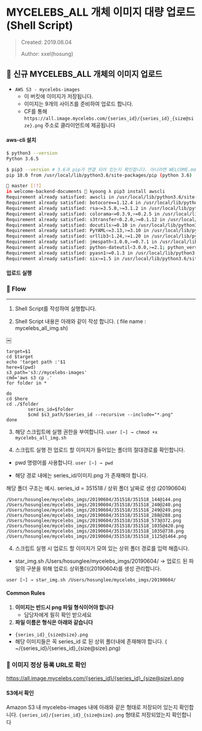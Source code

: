 # MYCELEBS_ALL 개체 이미지 대량 업로드 (Shell Script)
> Created: 2019.06.04
>
> Author: xxel(hosung)

## 📸 신규 MYCELEBS_ALL 개체의 이미지 업로드

- `AWS S3 - mycelebs-images`
    - 이 버킷에 이미지가 저장됩니다.
    - 이미지는 9개의 사이즈를 준비하여 업로드 합니다.
    - CF를 통해 `https://all.image.mycelebs.com/{series_id}/{series_id}_{size@size}.png` 주소로 클라이언트에 제공됩니다

#### aws-cli 설치

```bash
$ python3 --version
Python 3.6.5

$ pip3 --version # 3.6과 pip가 연결 되어 있는지 확인합니다. 아니라면 WELCOME.md 를 참고해 파이썬을 설치하세요
pip 18.0 from /usr/local/lib/python3.6/site-packages/pip (python 3.6)

🌵 master [!?]
in welcome-backend-documents 🐶 kyoong λ pip3 install awscli
Requirement already satisfied: awscli in /usr/local/lib/python3.6/site-packages (1.16.14)
Requirement already satisfied: botocore==1.12.4 in /usr/local/lib/python3.6/site-packages (from awscli) (1.12.4)
Requirement already satisfied: rsa<=3.5.0,>=3.1.2 in /usr/local/lib/python3.6/site-packages (from awscli) (3.4.2)
Requirement already satisfied: colorama<=0.3.9,>=0.2.5 in /usr/local/lib/python3.6/site-packages (from awscli) (0.3.9)
Requirement already satisfied: s3transfer<0.2.0,>=0.1.12 in /usr/local/lib/python3.6/site-packages (from awscli) (0.1.13)
Requirement already satisfied: docutils>=0.10 in /usr/local/lib/python3.6/site-packages (from awscli) (0.14)
Requirement already satisfied: PyYAML<=3.13,>=3.10 in /usr/local/lib/python3.6/site-packages (from awscli) (3.13)
Requirement already satisfied: urllib3<1.24,>=1.20 in /usr/local/lib/python3.6/site-packages (from botocore==1.12.4->awscli) (1.23)
Requirement already satisfied: jmespath<1.0.0,>=0.7.1 in /usr/local/lib/python3.6/site-packages (from botocore==1.12.4->awscli) (0.9.3)
Requirement already satisfied: python-dateutil<3.0.0,>=2.1; python_version >= "2.7" in /usr/local/lib/python3.6/site-packages (from botocore==1.12.4->awscli) (2.7.3)
Requirement already satisfied: pyasn1>=0.1.3 in /usr/local/lib/python3.6/site-packages (from rsa<=3.5.0,>=3.1.2->awscli) (0.4.4)
Requirement already satisfied: six>=1.5 in /usr/local/lib/python3.6/site-packages (from python-dateutil<3.0.0,>=2.1; python_version >= "2.7"->botocore==1.12.4->awscli) (1.11.0)
```

#### 업로드 실행


### 🌊 Flow
---
1. Shell Script를 작성하여 실행합니다. 

2. Shell Script 내용은 아래와 같이 작성 합니다. ( file name : mycelebs_all_img.sh)

￼

```#!/bin/bash
target=$1
cd $target
echo 'target path :'$1
here=$(pwd)
s3_path='s3://mycelebs-images'
cmd='aws s3 cp .'
for folder in *

do
cd $here
cd ./$folder
        series_id=$folder
        $cmd $s3_path/$series_id --recursive --include="*.png"
done
```

3. 해당 스크립트에 실행 권한을 부여합니다.
```user [~] → chmod +x mycelebs_all_img.sh```


4. 스크립트 실행 전 업로드 할 이미지가 들어있는 폴더의 절대경로를 확인합니다.
- pwd 명령어를 사용합니다.
```user [~] → pwd```

- 해당 경로 내에는 series_id/이미지.png 가 존재해야 합니다. 

해당 폴더 구조는 예시. series_id = 351518 / 상위 폴더 날짜로 생성 (20190604)
```/Users/hosunglee/mycelebs_imgs/20190604/351518/351518_108@108.png
/Users/hosunglee/mycelebs_imgs/20190604/351518/351518_144@144.png
/Users/hosunglee/mycelebs_imgs/20190604/351518/351518_240@240.png
/Users/hosunglee/mycelebs_imgs/20190604/351518/351518_249@249.png
/Users/hosunglee/mycelebs_imgs/20190604/351518/351518_288@288.png
/Users/hosunglee/mycelebs_imgs/20190604/351518/351518_573@372.png
/Users/hosunglee/mycelebs_imgs/20190604/351518/351518_1035@420.png
/Users/hosunglee/mycelebs_imgs/20190604/351518/351518_1035@738.png
/Users/hosunglee/mycelebs_imgs/20190604/351518/351518_1125@1464.png
```

4. 스크립트 실행 시 업로드 할 이미지가 모여 있는 상위 폴더 경로를 입력 해줍니다.
- star_img.sh /Users/hosunglee/mycelebs_imgs/20190604/ -> 업로드 된 파일의 구분을 위해 업로드 상위폴더(20190604)를 생성 관리합니다.

```user [~] → star_img.sh /Users/hosunglee/mycelebs_imgs/20190604/```


#### Common Rules
1. **이미지는 반드시 png 파일 형식이어야 합니다** 
    - 담당자에게 필히 확인 받으세요
2. **파일 이름은 형식은 아래와 같습니다**
- `{series_id}_{size@size}.png`
- 해당 이미지들은 꼭 series_id 로 된 상위 폴더내에 존재해야 합니다. ( ~/{series_id}/{series_id}_{size@size}.png)

### 👀 이미지 정상 등록 URL로 확인
https://all.image.mycelebs.com/{series_id}/{series_id}_{size@size}.png

#### S3에서 확인
Amazon S3 내 mycelebs-images 내에 아래와 같은 형태로 저장되어 있는지 확인합니다. 
`{series_id}/{series_id}_{size@size}.png` 형태로 저장되었는지 확인합니다


